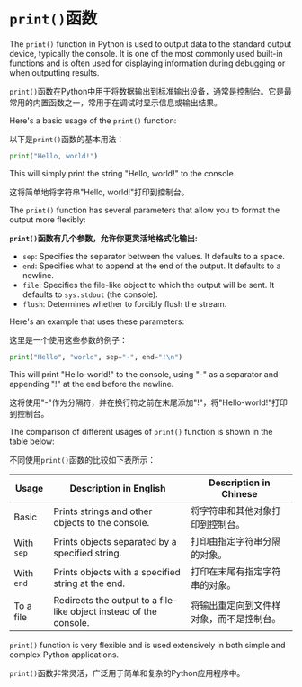 # `print()`函数

The `print()` function in Python is used to output data to the standard output device, typically the console. It is one of the most commonly used built-in functions and is often used for displaying information during debugging or when outputting results.

`print()`函数在Python中用于将数据输出到标准输出设备，通常是控制台。它是最常用的内置函数之一，常用于在调试时显示信息或输出结果。

Here's a basic usage of the `print()` function:

以下是`print()`函数的基本用法：

```python
print("Hello, world!")
```

This will simply print the string "Hello, world!" to the console.

这将简单地将字符串"Hello, world!"打印到控制台。

The `print()` function has several parameters that allow you to format the output more flexibly:

**`print()`函数有几个参数，允许你更灵活地格式化输出:**

- `sep`: Specifies the separator between the values. It defaults to a space.
- `end`: Specifies what to append at the end of the output. It defaults to a newline.
- `file`: Specifies the file-like object to which the output will be sent. It defaults to `sys.stdout` (the console).
- `flush`: Determines whether to forcibly flush the stream.

Here's an example that uses these parameters:

这里是一个使用这些参数的例子：

```python
print("Hello", "world", sep="-", end="!\n")
```

This will print "Hello-world!" to the console, using "-" as a separator and appending "!" at the end before the newline.

这将使用"-"作为分隔符，并在换行符之前在末尾添加"!"，将"Hello-world!"打印到控制台。

The comparison of different usages of `print()` function is shown in the table below:

不同使用`print()`函数的比较如下表所示：

| Usage | Description in English | Description in Chinese |
|-------|------------------------|------------------------|
| Basic | Prints strings and other objects to the console. | 将字符串和其他对象打印到控制台。 |
| With `sep` | Prints objects separated by a specified string. | 打印由指定字符串分隔的对象。 |
| With `end` | Prints objects with a specified string at the end. | 打印在末尾有指定字符串的对象。 |
| To a file | Redirects the output to a file-like object instead of the console. | 将输出重定向到文件样对象，而不是控制台。 |

`print()` function is very flexible and is used extensively in both simple and complex Python applications.

`print()`函数非常灵活，广泛用于简单和复杂的Python应用程序中。
